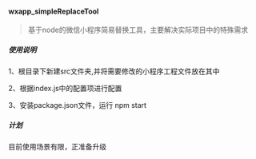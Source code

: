 #### wxapp_simpleReplaceTool
> 基于node的微信小程序简易替换工具，主要解决实际项目中的特殊需求

##### 使用说明
1、根目录下新建src文件夹,并将需要修改的小程序工程文件放在其中

2、根据index.js中的配置项进行配置

3、安装package.json文件，运行 npm start

##### 计划
目前使用场景有限，正准备升级